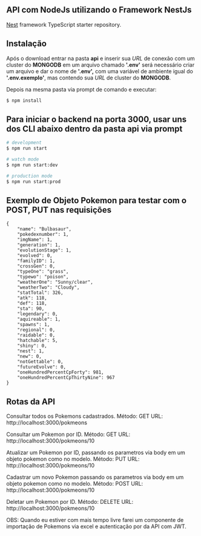 ## API com NodeJs utilizando o Framework NestJs

[Nest](https://github.com/nestjs/nest) framework TypeScript starter repository. 

## Instalação
 
Após o download entrar na pasta **api** e inserir sua *URL* de conexão com um cluster do **MONGODB** em um arquivo chamado **'.env'** será necessário criar um arquivo e dar o nome de **'.env',** com uma variável de ambiente igual do **'.env.exemplo'**, mas contendo sua *URL* de cluster do **MONGODB**.

Depois na mesma pasta via prompt de comando e executar:

```bash
$ npm install
```

## Para iniciar o backend na porta 3000, usar uns dos CLI abaixo dentro da pasta api via prompt
  
```bash
# development
$ npm run start

# watch mode
$ npm run start:dev

# production mode
$ npm run start:prod
```

## Exemplo de Objeto Pokemon para testar com o POST, PUT nas requisições
```
{
	"name": "Bulbasaur",
	"pokedexnumber": 1,
	"imgName": 1,
	"generation": 1,
	"evolutionStage": 1,
	"evolved": 0,
	"familyID": 1,
	"crossGen": 0,
	"typeOne": "grass",
	"typewo": "poison",
	"weatherOne": "Sunny/clear",
	"weatherTwo": "Cloudy",
	"statTotal": 326,
	"atk": 118,
	"def": 118,
	"sta": 90,
	"legendary": 0,
	"aquireable": 1,
	"spawns": 1,
	"regional": 0,
	"raidable": 0,
	"hatchable": 5,
	"shiny": 0,
	"nest": 1,
	"new": 0,
	"notGettable": 0,
	"futureEvolve": 0,
	"oneHundredPercentCpForty": 981,
	"oneHundredPercentCpThirtyNine": 967
}
```
  

## Rotas da API


Consultar todos os Pokemons cadastrados.
Método: GET
URL: http://localhost:3000/pokmeons

Consultar um Pokemon por ID.
Método: GET
URL: http://localhost:3000/pokmeons/10

Atualizar um Pokemon por ID, passando os parametros via body em um objeto pokemon como no modelo.
Método: PUT
URL: http://localhost:3000/pokmeons/10
 
Cadastrar um novo Pokemon passando os parametros via body em um objeto pokemon como no modelo.
Método: POST
URL: http://localhost:3000/pokmeons/10
 
Deletar um Pokemon por ID.
Método: DELETE
URL: http://localhost:3000/pokmeons/10  

OBS: Quando eu estiver com mais tempo livre farei um componente de importação de Pokemons via excel e autenticação por da API com JWT.